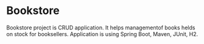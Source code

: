 # Bookstore


Bookstore project is CRUD application. It helps managementof books helds on stock for booksellers. 
Application is using Spring Boot, Maven, JUnit, H2.
